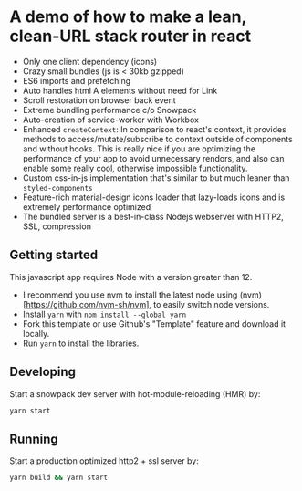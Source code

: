 # A demo of how to make a lean, clean-URL stack router in react

- Only one client dependency (icons)
- Crazy small bundles (js is < 30kb gzipped)
- ES6 imports and prefetching
- Auto handles html A elements without need for Link
- Scroll restoration on browser back event
- Extreme bundling performance c/o Snowpack
- Auto-creation of service-worker with Workbox
- Enhanced `createContext`: In comparison to react's 
  context, it provides methods to access/mutate/subscribe
  to context outside of components and without hooks. This
  is really nice if you are optimizing the performance of 
  your app to avoid unnecessary rendors, and also can enable
  some really cool, otherwise impossible functionality.
- Custom css-in-js implementation that's similar to but 
  much leaner than `styled-components`
- Feature-rich material-design icons loader that lazy-loads
  icons and is extremely performance optimized
- The bundled server is a best-in-class Nodejs webserver 
  with HTTP2, SSL, compression


## Getting started

This javascript app requires Node with a version greater than 12. 

- I recommend you use nvm to install the latest node using (nvm)[https://github.com/nvm-sh/nvm], to easily switch node versions.
- Install `yarn` with `npm install --global yarn`
- Fork this template or use Github's "Template" feature and download it locally. 
- Run `yarn` to install the libraries.

## Developing

Start a snowpack dev server with hot-module-reloading (HMR) by:

```bash
yarn start
```

## Running

Start a production optimized http2 + ssl server by:

```bash
yarn build && yarn start
```


